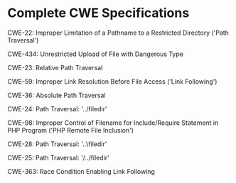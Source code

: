 

# Complete CWE Specifications

CWE-22: Improper Limitation of a Pathname to a Restricted Directory ('Path Traversal')

CWE-434: Unrestricted Upload of File with Dangerous Type

CWE-23: Relative Path Traversal

CWE-59: Improper Link Resolution Before File Access ('Link Following')

CWE-36: Absolute Path Traversal

CWE-24: Path Traversal: '../filedir'

CWE-98: Improper Control of Filename for Include/Require Statement in PHP Program ('PHP Remote File Inclusion')

CWE-28: Path Traversal: '..\filedir'

CWE-25: Path Traversal: '/../filedir'

CWE-363: Race Condition Enabling Link Following
